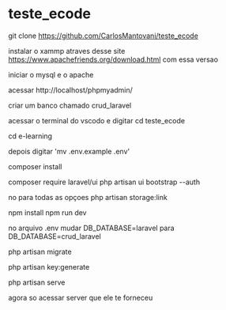 # teste_ecode

git clone https://github.com/CarlosMantovani/teste_ecode

instalar o xammp atraves desse site https://www.apachefriends.org/download.html com essa versao

iniciar o mysql e o apache

acessar http://localhost/phpmyadmin/

criar um banco chamado crud_laravel

acessar o terminal do vscodo e digitar cd teste_ecode 

cd e-learning

depois digitar 'mv .env.example .env'

composer install

composer require laravel/ui
php artisan ui bootstrap --auth

no para todas as opçoes 
php artisan storage:link 

npm install
npm run dev

no arquivo .env mudar DB_DATABASE=laravel para DB_DATABASE=crud_laravel

php artisan migrate

php artisan key:generate

php artisan serve

agora so acessar server que ele te forneceu 

